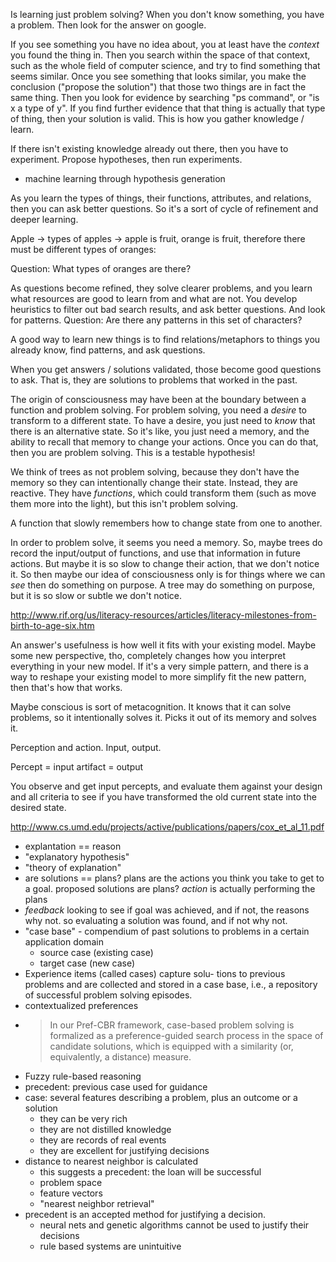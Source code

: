 
Is learning just problem solving? When you don't know something, you have a problem. Then look for the answer on google.

If you see something you have no idea about, you at least have the _context_ you found the thing in. Then you search within the space of that context, such as the whole field of computer science, and try to find something that seems similar. Once you see something that looks similar, you make the conclusion ("propose the solution") that those two things are in fact the same thing. Then you look for evidence by searching "ps command", or "is x a type of y". If you find further evidence that that thing is actually that type of thing, then your solution is valid. This is how you gather knowledge / learn.

If there isn't existing knowledge already out there, then you have to experiment. Propose hypotheses, then run experiments.

- machine learning through hypothesis generation

As you learn the types of things, their functions, attributes, and relations, then you can ask better questions. So it's a sort of cycle of refinement and deeper learning.

Apple -> types of apples -> apple is fruit, orange is fruit, therefore there must be different types of oranges:

Question: What types of oranges are there?

As questions become refined, they solve clearer problems, and you learn what resources are good to learn from and what are not. You develop heuristics to filter out bad search results, and ask better questions. And look for patterns. Question: Are there any patterns in this set of characters?

A good way to learn new things is to find relations/metaphors to things you already know, find patterns, and ask questions.

When you get answers / solutions validated, those become good questions to ask. That is, they are solutions to problems that worked in the past.

The origin of consciousness may have been at the boundary between a function and problem solving. For problem solving, you need a _desire_ to transform to a different state. To have a desire, you just need to _know_ that there is an alternative state. So it's like, you just need a memory, and the ability to recall that memory to change your actions. Once you can do that, then you are problem solving. This is a testable hypothesis!

We think of trees as not problem solving, because they don't have the memory so they can intentionally change their state. Instead, they are reactive. They have _functions_, which could transform them (such as move them more into the light), but this isn't problem solving.

A function that slowly remembers how to change state from one to another.

In order to problem solve, it seems you need a memory. So, maybe trees do record the input/output of functions, and use that information in future actions. But maybe it is so slow to change their action, that we don't notice it. So then maybe our idea of consciousness only is for things where we can _see_ then do something on purpose. A tree may do something on purpose, but it is so slow or subtle we don't notice.

http://www.rif.org/us/literacy-resources/articles/literacy-milestones-from-birth-to-age-six.htm

An answer's usefulness is how well it fits with your existing model. Maybe some new perspective, tho, completely changes how you interpret everything in your new model. If it's a very simple pattern, and there is a way to reshape your existing model to more simplify fit the new pattern, then that's how that works.

Maybe conscious is sort of metacognition. It knows that it can solve problems, so it intentionally solves it. Picks it out of its memory and solves it.

Perception and action. Input, output.

Percept = input
artifact = output

You observe and get input percepts, and evaluate them against your design and all criteria to see if you have transformed the old current state into the desired state.

http://www.cs.umd.edu/projects/active/publications/papers/cox_et_al_11.pdf

- explantation == reason
- "explanatory hypothesis"
- "theory of explanation"
- are solutions == plans? plans are the actions you think you take to get to a goal. proposed solutions are plans? _action_ is actually performing the plans
- _feedback_ looking to see if goal was achieved, and if not, the reasons why not. so evaluating a solution was found, and if not why not.
- "case base" - compendium of past solutions to problems in a certain application domain
  + source case (existing case)
  + target case (new case)
- Experience items (called cases) capture solu- tions to previous problems and are collected and stored in a case base, i.e., a repository of successful problem solving episodes. 
- contextualized preferences
- > In our Pref-CBR framework, case-based problem solving is formalized as
a preference-guided search process in the space of candidate solutions,
which is equipped with a similarity (or, equivalently, a distance) measure.
- Fuzzy rule-based reasoning
- precedent: previous case used for guidance
- case: several features describing a problem, plus an outcome or a solution
  - they can be very rich
  - they are not distilled knowledge
  - they are records of real events
  - they are excellent for justifying decisions
- distance to nearest neighbor is calculated
  - this suggests a precedent: the loan will be successful
  - problem space
  - feature vectors
  - "nearest neighbor retrieval"
- precedent is an accepted method for justifying a decision.
  + neural nets and genetic algorithms cannot be used to justify their decisions
  + rule based systems are unintuitive
